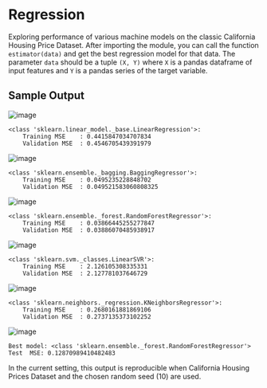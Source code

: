 # Regression
Exploring performance of various machine models on the classic California Housing Price Dataset.
After importing the module, you can call the function `estimator(data)` and get the best regression model for that data.
The parameter `data` should be a tuple `(X, Y)` where `X` is a pandas dataframe of input features and `Y` is a pandas series of the target variable.

## Sample Output

![image](https://user-images.githubusercontent.com/51118633/159776518-491bd947-7a03-469f-990e-14ebbb39fac0.png)
```
<class 'sklearn.linear_model._base.LinearRegression'>:
	Training MSE	: 0.4415847034707834
	Validation MSE	: 0.4546705439391979 

```
![image](https://user-images.githubusercontent.com/51118633/159776627-621e5bb2-6820-459e-8e42-5fece70ba793.png)
```
<class 'sklearn.ensemble._bagging.BaggingRegressor'>:
	Training MSE	: 0.0495235228848702
	Validation MSE	: 0.049521583060808325 

```
![image](https://user-images.githubusercontent.com/51118633/159776723-0f85c725-b815-472c-b8b7-ceb60428b2ee.png)
```
<class 'sklearn.ensemble._forest.RandomForestRegressor'>:
	Training MSE	: 0.03866445255277847
	Validation MSE	: 0.03886070485938917 

```
![image](https://user-images.githubusercontent.com/51118633/159776869-7429b9eb-3b6e-4ea4-886e-a73fc263cdef.png)
```
<class 'sklearn.svm._classes.LinearSVR'>:
	Training MSE	: 2.126105308335331
	Validation MSE	: 2.127781037646729 

```
![image](https://user-images.githubusercontent.com/51118633/159776954-480e1e22-e3f2-4a14-96ef-b775fba900cb.png)
```
<class 'sklearn.neighbors._regression.KNeighborsRegressor'>:
	Training MSE	: 0.2680161881869106
	Validation MSE	: 0.2737135373102252 

```
![image](https://user-images.githubusercontent.com/51118633/159777052-49894f17-5e16-4b84-9f16-7c59c9d1cfec.png)
```
Best model: <class 'sklearn.ensemble._forest.RandomForestRegressor'>
Test  MSE: 0.12870989410482483
```
In the current setting, this output is reproducible when California Housing Prices Dataset and the chosen random seed (10) are used.
